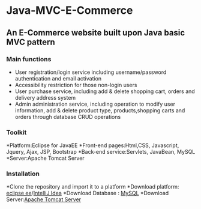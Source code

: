# Java-MVC-E-Commerce
## An E-Commerce website built upon Java basic MVC pattern

### Main functions
* User registration/login service including username/password authentication and email activation
* Accessibility restriction for those non-login users
* User purchase service, including add & delete shopping cart, orders and delivery address system
* Admin administration service, including operation to modify user information, add & delete product type, products,shopping carts and orders through database CRUD operations

### Toolkit
*Platform:Eclipse for JavaEE
*Front-end pages:Html,CSS, Javascript, Jquery, Ajax, JSP, Bootstrap
*Back-end service:Servlets, JavaBean, MySQL
*Server:Apache Tomcat Server

### Installation

*Clone the repository and import it to a platform
*Download platform: [eclipse ee](https://www.eclipse.org/downloads/)/[IntelliJ Idea](https://www.jetbrains.com/idea/)
*Download Database : [MySQL](https://www.mysql.com/downloads/)
*Download Server:[Apache Tomcat Server](https://tomcat.apache.org/)


 

 









